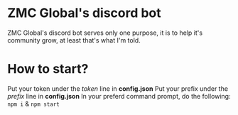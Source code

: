 # ZMC Global's discord bot
ZMC Global's discord bot serves only one purpose, it is to help it's community grow, at least that's what I'm told.


# How to start?

Put your token under the _token_ line in __config.json__
Put your prefix under the _prefix_ line in __config.json__
In your preferd command prompt, do the following:
`npm i` & `npm start`
